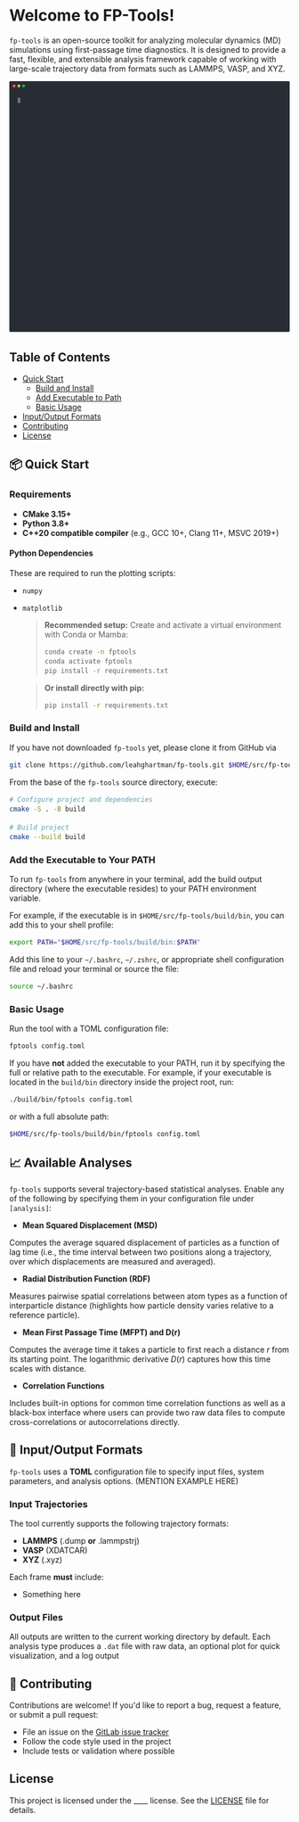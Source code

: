 # Welcome to FP-Tools!

`fp-tools` is an open-source toolkit for analyzing molecular dynamics (MD) simulations using first-passage time diagnostics. It is designed to provide a fast, flexible, and extensible analysis framework capable of working with large-scale trajectory data from formats such as LAMMPS, VASP, and XYZ.

![til](/docs/imgs/demo.svg)

## Table of Contents

- [Quick Start](#quick-start)
    - [Build and Install](#build-and-install)
    - [Add Executable to Path](#add-the-executable-to-your-path)
    - [Basic Usage](#basic-usage)
- [Input/Output Formats](#inputoutput-formats)
- [Contributing](#contributing)
- [License](#license)

## 📦 Quick Start

### Requirements

- **CMake 3.15+**
- **Python 3.8+**
- **C++20 compatible compiler** (e.g., GCC 10+, Clang 11+, MSVC 2019+)

#### Python Dependencies
These are required to run the plotting scripts:
- `numpy`
- `matplotlib`

  > **Recommended setup:** 
  > Create and activate a virtual environment with Conda or Mamba:
  >   ```bash
  >   conda create -n fptools
  >   conda activate fptools
  >   pip install -r requirements.txt
  >   ```  

  > **Or install directly with pip:** 
  >   ```bash
  >   pip install -r requirements.txt
  >   ```

### Build and Install

If you have not downloaded ```fp-tools``` yet, please clone it from GitHub via

```bash
git clone https://github.com/leahghartman/fp-tools.git $HOME/src/fp-tools # or whatever path you prefer
```

From the base of the ```fp-tools``` source directory, execute:

```bash
# Configure project and dependencies
cmake -S . -B build

# Build project
cmake --build build
```

### Add the Executable to Your PATH

To run ```fp-tools``` from anywhere in your terminal, add the build output directory (where the executable resides) to your PATH environment variable.

For example, if the executable is in ```$HOME/src/fp-tools/build/bin```, you can add this to your shell profile:

```bash
export PATH="$HOME/src/fp-tools/build/bin:$PATH"
```

Add this line to your ```~/.bashrc```, ```~/.zshrc```, or appropriate shell configuration file and reload your terminal or source the file:

```bash
source ~/.bashrc
```

### Basic Usage

Run the tool with a TOML configuration file:

```bash
fptools config.toml
```
If you have **not** added the executable to your PATH, run it by specifying the full or relative path to the executable. For example, if your executable is located in the ```build/bin``` directory inside the project root, run:

```bash
./build/bin/fptools config.toml
```

or with a full absolute path:

```bash
$HOME/src/fp-tools/build/bin/fptools config.toml
```

## 📈 Available Analyses

`fp-tools` supports several trajectory-based statistical analyses. Enable any of the following by specifying them in your configuration file under `[analysis]`:

- **Mean Squared Displacement (MSD)**

Computes the average squared displacement of particles as a function of lag time (i.e., the time interval between two positions along a trajectory, over which displacements are measured and averaged).

- **Radial Distribution Function (RDF)**

Measures pairwise spatial correlations between atom types as a function of interparticle distance (highlights how particle density varies relative to a reference particle).

- **Mean First Passage Time (MFPT) and D(r)**  

Computes the average time it takes a particle to first reach a distance $r$ from its starting point. The logarithmic derivative $D(r)$ captures how this time scales with distance.

- **Correlation Functions**  

Includes built-in options for common time correlation functions as well as a black-box interface where users can provide two raw data files to compute cross-correlations or autocorrelations directly.

## 📝 Input/Output Formats

`fp-tools` uses a **TOML** configuration file to specify input files, system parameters, and analysis options. (MENTION EXAMPLE HERE)

### Input Trajectories

The tool currently supports the following trajectory formats:
- **LAMMPS** (.dump **or** .lammpstrj)
- **VASP** (XDATCAR)
- **XYZ** (.xyz)

Each frame **must** include:
- Something here

### Output Files

All outputs are written to the current working directory by default. Each analysis type produces a `.dat` file with raw data, an optional plot for quick visualization, and a log output 


## 🤝 Contributing

Contributions are welcome! If you'd like to report a bug, request a feature, or submit a pull request:

- File an issue on the [GitLab issue tracker](https://re-git.lanl.gov/fp-tools/-/issues/new)
- Follow the code style used in the project
- Include tests or validation where possible

##  License

This project is licensed under the ____ license. See the [LICENSE](LICENSE) file for details.

